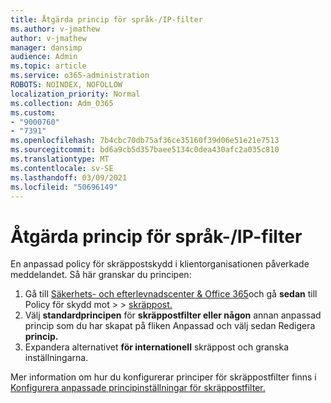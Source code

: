 ```yaml
---
title: Åtgärda princip för språk-/IP-filter
ms.author: v-jmathew
author: v-jmathew
manager: dansimp
audience: Admin
ms.topic: article
ms.service: o365-administration
ROBOTS: NOINDEX, NOFOLLOW
localization_priority: Normal
ms.collection: Adm_O365
ms.custom:
- "9000760"
- "7391"
ms.openlocfilehash: 7b4cbc70db75af36ce35160f39d06e51e21e7513
ms.sourcegitcommit: bd6a9cb5d357baee5134c0dea430afc2a035c810
ms.translationtype: MT
ms.contentlocale: sv-SE
ms.lasthandoff: 03/09/2021
ms.locfileid: "50696149"
---
```

# <a name="fix-languageip-filter-policy"></a>Åtgärda princip för språk-/IP-filter

En anpassad policy för skräppostskydd i klientorganisationen påverkade meddelandet. Så här granskar du principen:

1. Gå till [Säkerhets- och efterlevnadscenter & Office 365](https://go.microsoft.com/fwlink/p/?linkid=2077143)och gå **sedan** till Policy för skydd mot  >    >  [skräppost.](https://go.microsoft.com/fwlink/?linkid=2101518)
2. Välj **standardprincipen** för **skräppostfilter eller någon** annan anpassad princip som du har skapat på fliken Anpassad och välj sedan Redigera **princip.**
3. Expandera alternativet **för internationell** skräppost och granska inställningarna.

Mer information om hur du konfigurerar principer för skräppostfilter finns i [Konfigurera anpassade principinställningar för skräppostfilter.](https://go.microsoft.com/fwlink/?linkid=2101054)
